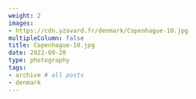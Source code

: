 ```yaml
---
weight: 2
images:
- https://cdn.yzavard.fr/denmark/Copenhague-10.jpg
multipleColumn: false
title: Copenhague-10.jpg
date: 2022-09-20
type: photography
tags:
- archive # all posts
- denmark
---
```

